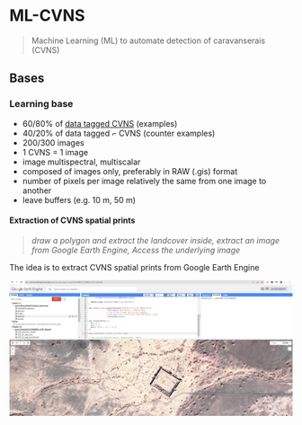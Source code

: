 # ML-CVNS
> Machine Learning (ML) to automate detection of caravanserais (CVNS)

## Bases

### Learning base

- 60/80% of [data tagged CVNS](https://github.com/eamena-project/eamena-gee/tree/main/ML-CVNS#extraction-of-cvns-spatial-prints) (examples)
- 40/20% of data tagged ⌐ CVNS (counter examples)
- 200/300 images
- 1 CVNS = 1 image
- image multispectral, multiscalar
- composed of images only, preferably in RAW (.gis) format
- number of pixels per image relatively the same from one image to another
- leave buffers (e.g. 10 m, 50 m)

#### Extraction of CVNS spatial prints
> *draw a polygon and extract the landcover inside, extract an image from Google Earth Engine, Access the underlying image*

The idea is to extract CVNS spatial prints from Google Earth Engine

![my caption](https://raw.githubusercontent.com/eamena-project/eamena-arches-dev/master/www/gee-cvns.png)
